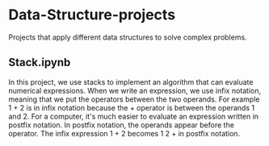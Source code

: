 # Data-Structure-projects
Projects that apply different data structures to solve complex problems.
## Stack.ipynb 
In this project, we use stacks to implement an algorithm that can evaluate numerical expressions.
When we write an expression, we use infix notation, meaning that we put the operators between the two operands. For example 1 + 2 is in infix notation because the + operator is between the operands 1 and 2.
For a computer, it's much easier to evaluate an expression written in postfix notation. In postfix notation, the operands appear before the operator. The infix expression 1 + 2 becomes 1 2 + in postfix notation.
